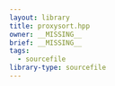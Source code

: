```yaml
---
layout: library
title: proxysort.hpp
owner: __MISSING__
brief: __MISSING__
tags:
  - sourcefile
library-type: sourcefile
---
```


```{index} proxysort.hpp
```
